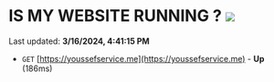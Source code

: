 # IS MY WEBSITE RUNNING ? [![](https://img.shields.io/static/v1?label=Sponsor&message=%E2%9D%A4&logo=GitHub&color=%23fe8e86)](https://github.com/sponsors/<username>)

Last updated: **3/16/2024, 4:41:15 PM**

- `GET` [https://youssefservice.me](https://youssefservice.me) - **Up** (186ms)
